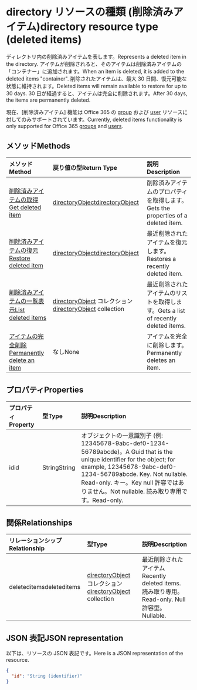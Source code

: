 # <a name="directory-resource-type-deleted-items"></a><span data-ttu-id="acae2-101">directory リソースの種類 (削除済みアイテム)</span><span class="sxs-lookup"><span data-stu-id="acae2-101">directory resource type (deleted items)</span></span>

<span data-ttu-id="acae2-102">ディレクトリ内の削除済みアイテムを表します。</span><span class="sxs-lookup"><span data-stu-id="acae2-102">Represents a deleted item in the directory.</span></span> <span data-ttu-id="acae2-103">アイテムが削除されると、そのアイテムは削除済みアイテムの「コンテナー」に追加されます。</span><span class="sxs-lookup"><span data-stu-id="acae2-103">When an item is deleted, it is added to the deleted items "container".</span></span> <span data-ttu-id="acae2-104">削除されたアイテムは、最大 30 日間、復元可能な状態に維持されます。</span><span class="sxs-lookup"><span data-stu-id="acae2-104">Deleted items will remain available to restore for up to 30 days.</span></span> <span data-ttu-id="acae2-105">30 日が経過すると、アイテムは完全に削除されます。</span><span class="sxs-lookup"><span data-stu-id="acae2-105">After 30 days, the items are permanently deleted.</span></span>

<span data-ttu-id="acae2-106">現在、[削除済みアイテム] 機能は Office 365 の [group](group.md) および [user](users.md) リソースに対してのみサポートされています。</span><span class="sxs-lookup"><span data-stu-id="acae2-106">Currently, deleted items functionality is only supported for Office 365 [groups](group.md) and [users](users.md).</span></span>

## <a name="methods"></a><span data-ttu-id="acae2-107">メソッド</span><span class="sxs-lookup"><span data-stu-id="acae2-107">Methods</span></span>

| <span data-ttu-id="acae2-108">メソッド</span><span class="sxs-lookup"><span data-stu-id="acae2-108">Method</span></span>         | <span data-ttu-id="acae2-109">戻り値の型</span><span class="sxs-lookup"><span data-stu-id="acae2-109">Return Type</span></span> | <span data-ttu-id="acae2-110">説明</span><span class="sxs-lookup"><span data-stu-id="acae2-110">Description</span></span> |
|:---------------|:------------|:------------|
|[<span data-ttu-id="acae2-111">削除済みアイテムの取得</span><span class="sxs-lookup"><span data-stu-id="acae2-111">Get deleted item</span></span>](../api/directory_deleteditems_get.md) | [<span data-ttu-id="acae2-112">directoryObject</span><span class="sxs-lookup"><span data-stu-id="acae2-112">directoryObject</span></span>](directoryobject.md) | <span data-ttu-id="acae2-113">削除済みアイテムのプロパティを取得します。</span><span class="sxs-lookup"><span data-stu-id="acae2-113">Gets the properties of a deleted item.</span></span> |
|[<span data-ttu-id="acae2-114">削除済みアイテムの復元</span><span class="sxs-lookup"><span data-stu-id="acae2-114">Restore deleted item</span></span>](../api/directory_deleteditems_restore.md) |[<span data-ttu-id="acae2-115">directoryObject</span><span class="sxs-lookup"><span data-stu-id="acae2-115">directoryObject</span></span>](directoryobject.md)| <span data-ttu-id="acae2-116">最近削除されたアイテムを復元します。</span><span class="sxs-lookup"><span data-stu-id="acae2-116">Restores a recently deleted item.</span></span> |
|[<span data-ttu-id="acae2-117">削除済みアイテムの一覧表示</span><span class="sxs-lookup"><span data-stu-id="acae2-117">List deleted items</span></span>](../api/directory_deleteditems_list.md) |<span data-ttu-id="acae2-118">[directoryObject](directoryobject.md) コレクション</span><span class="sxs-lookup"><span data-stu-id="acae2-118">[directoryObject](directoryobject.md) collection</span></span>| <span data-ttu-id="acae2-119">最近削除されたアイテムのリストを取得します。</span><span class="sxs-lookup"><span data-stu-id="acae2-119">Gets a list of recently deleted items.</span></span> |
|[<span data-ttu-id="acae2-120">アイテムの完全削除</span><span class="sxs-lookup"><span data-stu-id="acae2-120">Permanently delete an item</span></span>](../api/directory_deleteditems_delete.md) | <span data-ttu-id="acae2-121">なし</span><span class="sxs-lookup"><span data-stu-id="acae2-121">None</span></span> | <span data-ttu-id="acae2-122">アイテムを完全に削除します。</span><span class="sxs-lookup"><span data-stu-id="acae2-122">Permanently deletes an item.</span></span> |

## <a name="properties"></a><span data-ttu-id="acae2-123">プロパティ</span><span class="sxs-lookup"><span data-stu-id="acae2-123">Properties</span></span>
| <span data-ttu-id="acae2-124">プロパティ</span><span class="sxs-lookup"><span data-stu-id="acae2-124">Property</span></span>   | <span data-ttu-id="acae2-125">型</span><span class="sxs-lookup"><span data-stu-id="acae2-125">Type</span></span> |<span data-ttu-id="acae2-126">説明</span><span class="sxs-lookup"><span data-stu-id="acae2-126">Description</span></span>|
|:---------------|:--------|:----------|
|<span data-ttu-id="acae2-127">id</span><span class="sxs-lookup"><span data-stu-id="acae2-127">id</span></span>|<span data-ttu-id="acae2-128">String</span><span class="sxs-lookup"><span data-stu-id="acae2-128">String</span></span>| <span data-ttu-id="acae2-129">オブジェクトの一意識別子 (例: 12345678-9abc-def0-1234-56789abcde)。</span><span class="sxs-lookup"><span data-stu-id="acae2-129">A Guid that is the unique identifier for the object; for example, 12345678-9abc-def0-1234-56789abcde. Key. Not nullable. Read-only.</span></span> <span data-ttu-id="acae2-130">キー。</span><span class="sxs-lookup"><span data-stu-id="acae2-130">Key</span></span> <span data-ttu-id="acae2-131">null 許容ではありません。</span><span class="sxs-lookup"><span data-stu-id="acae2-131">Not nullable.</span></span> <span data-ttu-id="acae2-132">読み取り専用です。</span><span class="sxs-lookup"><span data-stu-id="acae2-132">Read-only.</span></span>|

## <a name="relationships"></a><span data-ttu-id="acae2-133">関係</span><span class="sxs-lookup"><span data-stu-id="acae2-133">Relationships</span></span>
| <span data-ttu-id="acae2-134">リレーションシップ</span><span class="sxs-lookup"><span data-stu-id="acae2-134">Relationship</span></span> | <span data-ttu-id="acae2-135">型</span><span class="sxs-lookup"><span data-stu-id="acae2-135">Type</span></span>   |<span data-ttu-id="acae2-136">説明</span><span class="sxs-lookup"><span data-stu-id="acae2-136">Description</span></span>|
|:---------------|:--------|:----------|
|<span data-ttu-id="acae2-137">deleteditems</span><span class="sxs-lookup"><span data-stu-id="acae2-137">deleteditems</span></span>|<span data-ttu-id="acae2-138">[directoryObject](directoryobject.md) コレクション</span><span class="sxs-lookup"><span data-stu-id="acae2-138">[directoryObject](directoryobject.md) collection</span></span>| <span data-ttu-id="acae2-139">最近削除されたアイテム</span><span class="sxs-lookup"><span data-stu-id="acae2-139">Recently deleted items.</span></span> <span data-ttu-id="acae2-140">読み取り専用。</span><span class="sxs-lookup"><span data-stu-id="acae2-140">Read-only.</span></span> <span data-ttu-id="acae2-141">Null 許容型。</span><span class="sxs-lookup"><span data-stu-id="acae2-141">Nullable.</span></span>|

## <a name="json-representation"></a><span data-ttu-id="acae2-142">JSON 表記</span><span class="sxs-lookup"><span data-stu-id="acae2-142">JSON representation</span></span>
<span data-ttu-id="acae2-143">以下は、リソースの JSON 表記です。</span><span class="sxs-lookup"><span data-stu-id="acae2-143">Here is a JSON representation of the resource.</span></span>

<!-- {
  "blockType": "resource",
  "optionalProperties": [

  ],
  "@odata.type": "microsoft.graph.directory"
}-->

```json
{
  "id": "String (identifier)"
}
```

<!-- uuid: 8fcb5dbc-d5aa-4681-8e31-b001d5168d79
2015-10-25 14:57:30 UTC -->
<!-- {
  "type": "#page.annotation",
  "description": "directory resource",
  "keywords": "",
  "section": "documentation",
  "tocPath": ""
}-->